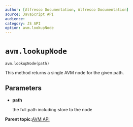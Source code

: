 ```yaml
---
author: [Alfresco Documentation, Alfresco Documentation]
source: JavaScript API
audience: 
category: JS API
option: avm.lookupNode
---
```


# ``avm.lookupNode``

`avm.lookupNode(path)`

This method returns a single AVM node for the given path.

## Parameters

-   **path**

    the full path including store to the node


**Parent topic:**[AVM API](../references/API-JS-AVM.md)

